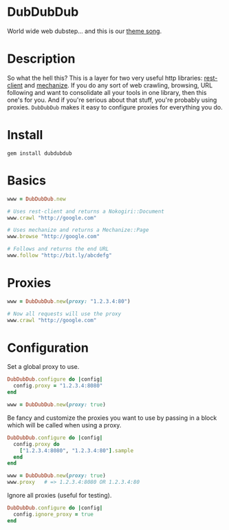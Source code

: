 DubDubDub
=========

World wide web dubstep... and this is our [theme song](http://www.youtube.com/watch?v=OR6AV9yJPoM).

Description
===========

So what the hell this? This is a layer for two very useful http libraries: [rest-client](https://github.com/archiloque/rest-client) and [mechanize](https://github.com/sparklemotion/mechanize). If you do any sort of web crawling, browsing, URL following and want to consolidate all your tools in one library, then this one's for you. And if you're serious about that stuff, you're probably using proxies. `DubDubDub` makes it easy to configure proxies for everything you do.

Install
=======

```
gem install dubdubdub
```
    
Basics
======

```ruby
www = DubDubDub.new

# Uses rest-client and returns a Nokogiri::Document
www.crawl "http://google.com"

# Uses mechanize and returns a Mechanize::Page
www.browse "http://google.com"

# Follows and returns the end URL
www.follow "http://bit.ly/abcdefg"
```

Proxies
=======

```ruby
www = DubDubDub.new(proxy: "1.2.3.4:80")

# Now all requests will use the proxy
www.crawl "http://google.com"
```
    
Configuration
=============

Set a global proxy to use.

```ruby
DubDubDub.configure do |config|
  config.proxy = "1.2.3.4:8080"
end

www = DubDubDub.new(proxy: true)
```

Be fancy and customize the proxies you want to use by passing in a block which will be called when using a proxy. 

```ruby
DubDubDub.configure do |config|
  config.proxy do
    ["1.2.3.4:8080", "1.2.3.4:80"].sample
  end
end

www = DubDubDub.new(proxy: true)
www.proxy   # => 1.2.3.4:8080 OR 1.2.3.4:80
```
    
Ignore all proxies (useful for testing).

```ruby
DubDubDub.configure do |config|
  config.ignore_proxy = true
end
```